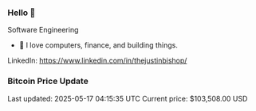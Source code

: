 ### Hello 🤙  

Software Engineering

- 🔭 I love computers, finance, and building things.
  
LinkedIn: https://www.linkedin.com/in/thejustinbishop/  
































































































































































































### Bitcoin Price Update
Last updated: 2025-05-17 04:15:35 UTC
Current price: $103,508.00 USD
